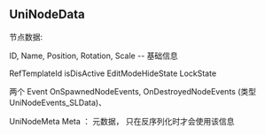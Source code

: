 
## UniNodeData

节点数据:

ID, Name, Position, Rotation, Scale  -- 基础信息 

RefTemplateId
isDisActive
EditModeHideState
LockState

两个 Event OnSpawnedNodeEvents, OnDestroyedNodeEvents (类型 UniNodeEvents_SLData)、

UniNodeMeta  Meta ： 元数据， 只在反序列化时才会使用该信息

